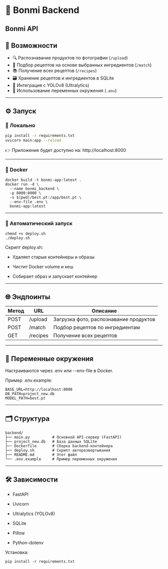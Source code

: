 # 🧠 Bonmi Backend

**Bonmi API**
---

## 🚀 Возможности

- 🔍 Распознавание продуктов по фотографии (`/upload`)
- 📑 Подбор рецептов на основе выбранных ингредиентов (`/match`)
- 📚 Получение всех рецептов (`/recipes`)
- 🗃️ Хранение рецептов и ингредиентов в SQLite
- 🧠 Интеграция с YOLOv8 (Ultralytics)
- 🔐 Использование переменных окружения (`.env`)

---

## ⚙️ Запуск

### 🐍 Локально

```bash
pip install -r requirements.txt
uvicorn main:app --reload
```

👉 Приложение будет доступно на: http://localhost:8000

---

### **🐳 Docker**

```
docker build -t bonmi-app:latest .
docker run -d \
  --name bonmi_backend \
  -p 8000:8000 \
  -v $(pwd)/best.pt:/app/best.pt \
  --env-file .env \
  bonmi-app:latest
```

---

### **📜 Автоматический запуск**

```
chmod +x deploy.sh
./deploy.sh
```

Скрипт deploy.sh:

- Удаляет старые контейнеры и образы
    
- Чистит Docker volume и кеш
    
- Собирает образ и запускает контейнер
    

---

## **🌐 Эндпоинты**

|**Метод**|**URL**|**Описание**|
|---|---|---|
|POST|/upload|Загрузка фото, распознавание продуктов|
|POST|/match|Подбор рецептов по ингредиентам|
|GET|/recipes|Получение всех рецептов|

---

## **🔧 Переменные окружения**

  

Настраиваются через .env или --env-file в Docker.

  

Пример .env.example:

```
BASE_URL=http://localhost:8000
DB_PATH=project_new.db
MODEL_PATH=best.pt
```

---

## **🗂 Структура**

```
backend/
├── main.py          # Основной API-сервер (FastAPI)
├── project_new.db   # База данных SQLite
├── Dockerfile       # Сборка backend-контейнера
├── deploy.sh        # Скрипт авторазвертывания
├── README.md        # Этот файл
└── .env.example     # Пример переменных окружения
```

---

## **🛠️ Зависимости**

- FastAPI

- Uvicorn

- Ultralytics (YOLOv8)
   
- SQLite
   
- Pillow
   
- Python-dotenv


  

Установка:

```
pip install -r requirements.txt
```
